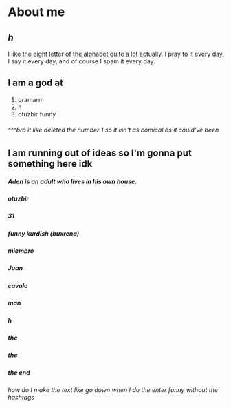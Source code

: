 # About me
## *h*
I like the eight letter of the alphabet quite a lot actually.
I pray to it every day, I say it every day, and of course I spam it every day.

## I am a god at
1. gramarm
2. h
31. otuzbir funny
###### ^^^bro it like deleted the number 1 so it isn't as comical as it could've been
## I am running out of ideas so I'm gonna put something here idk
##### Aden is an adult who lives in his own house.
##### otuzbir
##### 31
##### funny kurdish (buxrena)
##### miembro
##### Juan
##### cavalo
##### man
##### h
##### the
##### the
##### the end

###### *how do I make the text like go down when I do the enter funny without the hashtags*
